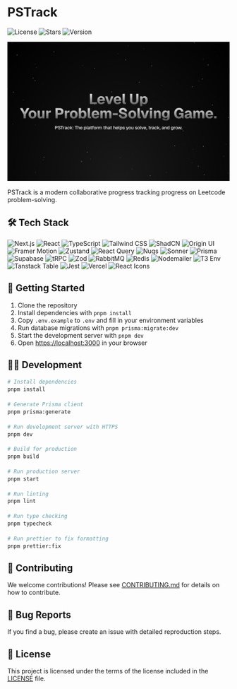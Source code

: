 # PSTrack

![License](https://img.shields.io/github/license/husamahmud/pstrack)
![Stars](https://img.shields.io/github/stars/husamahmud/pstrack)
![Version](https://img.shields.io/github/package-json/v/husamahmud/pstrack?color=0066CC&label=Version&style=flat)

![PSTrack Banner](/public/banner.png)

PSTrack is a modern collaborative progress tracking progress on Leetcode problem-solving.

## 🛠️ Tech Stack

![Next.js](https://img.shields.io/badge/Next.js-000000?logo=nextdotjs&logoColor=white)
![React](https://img.shields.io/badge/React-61DAFB?logo=react&logoColor=black)
![TypeScript](https://img.shields.io/badge/TypeScript-3178C6?logo=typescript&logoColor=white)
![Tailwind CSS](https://img.shields.io/badge/Tailwind%20CSS-06B6D4?logo=tailwind-css&logoColor=white)
![ShadCN](https://img.shields.io/badge/shadcn%2Fui-000000?logo=shadcnui&logoColor=white)
![Origin UI](https://img.shields.io/badge/Origin%20UI-000000?logo=originui&logoColor=white)
![Framer Motion](https://img.shields.io/badge/Framer%20Motion-0055FF?logo=framer&logoColor=white)
![Zustand](https://img.shields.io/badge/Zustand-6D4FA7?logo=zustand&logoColor=white)
![React Query](https://img.shields.io/badge/React%20Query-FF4154?logo=reactquery&logoColor=white)
![Nuqs](https://img.shields.io/badge/Nuqs-000000?logo=nuqs&logoColor=white)
![Sonner](https://img.shields.io/badge/Sonner-000000?logo=sonner&logoColor=white)
![Prisma](https://img.shields.io/badge/Prisma-2D3748?logo=prisma&logoColor=white)
![Supabase](https://img.shields.io/badge/Supabase%20Auth-3ECF8E?logo=supabase&logoColor=white)
![tRPC](https://img.shields.io/badge/tRPC-2596BE?logo=trpc&logoColor=white)
![Zod](https://img.shields.io/badge/Zod-3068B7?logo=zod&logoColor=white)
![RabbitMQ](https://img.shields.io/badge/RabbitMQ-FF6600?logo=rabbitmq&logoColor=white)
![Redis](https://img.shields.io/badge/Redis-DC382D?logo=redis&logoColor=white)
![Nodemailer](https://img.shields.io/badge/Nodemailer-22B573?logo=nodemailer&logoColor=white)
![T3 Env](https://img.shields.io/badge/T3%20Env-000000?logo=t3&logoColor=white)
![Tanstack Table](https://img.shields.io/badge/Tanstack%20Table-FF0000?logo=tanstack&logoColor=white)
![Jest](https://img.shields.io/badge/Jest-C21325?logo=jest&logoColor=white)
![Vercel](https://img.shields.io/badge/Vercel-000000?logo=vercel&logoColor=white)
![React Icons](https://img.shields.io/badge/React%20Icons-E91E63?logo=react&logoColor=white)

## 🚦 Getting Started

1. Clone the repository
2. Install dependencies with `pnpm install`
3. Copy `.env.example` to `.env` and fill in your environment variables
4. Run database migrations with `pnpm prisma:migrate:dev`
5. Start the development server with `pnpm dev`
6. Open [https://localhost:3000](https://localhost:3000) in your browser

## 🧑‍💻 Development

```bash
# Install dependencies
pnpm install

# Generate Prisma client
pnpm prisma:generate

# Run development server with HTTPS
pnpm dev

# Build for production
pnpm build

# Run production server
pnpm start

# Run linting
pnpm lint

# Run type checking
pnpm typecheck

# Run prettier to fix formatting
pnpm prettier:fix
```

## 🤝 Contributing

We welcome contributions! Please see [CONTRIBUTING.md](CONTRIBUTING.md) for details on how to contribute.

## 🐛 Bug Reports

If you find a bug, please create an issue with detailed reproduction steps.

## 📜 License

This project is licensed under the terms of the license included in the [LICENSE](LICENSE) file.
